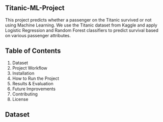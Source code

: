 ## Titanic-ML-Project
This project predicts whether a passenger on the Titanic survived or not using Machine Learning. We use the Titanic dataset from Kaggle and apply Logistic Regression and Random Forest classifiers to predict survival based on various passenger attributes.

## Table of Contents
1. Dataset
2. Project Workflow
3. Installation
4. How to Run the Project
5. Results & Evaluation
6. Future Improvements
7. Contributing
8. License
## Dataset
